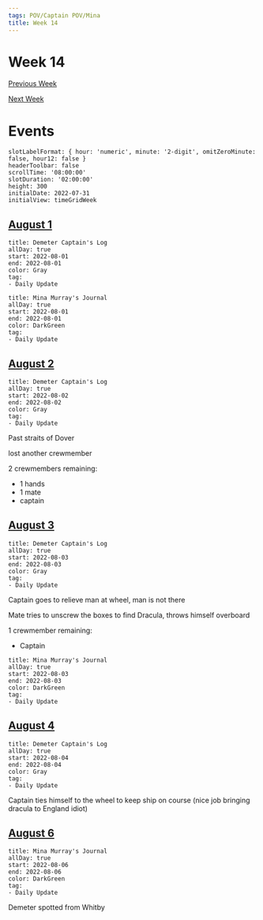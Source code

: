 ```yaml
---
tags: POV/Captain POV/Mina 
title: Week 14
---
```


# Week 14

[Previous Week](2022-W31)

[Next Week](2022-W33)

# Events

```itinerary
slotLabelFormat: { hour: 'numeric', minute: '2-digit', omitZeroMinute: false, hour12: false }
headerToolbar: false
scrollTime: '08:00:00'
slotDuration: '02:00:00'
height: 300
initialDate: 2022-07-31
initialView: timeGridWeek
```

## [August 1](2022-08-01.md)

```itinerary-event
title: Demeter Captain's Log
allDay: true
start: 2022-08-01
end: 2022-08-01
color: Gray
tag:
- Daily Update
```

```itinerary-event
title: Mina Murray's Journal
allDay: true
start: 2022-08-01
end: 2022-08-01
color: DarkGreen
tag:
- Daily Update
```

## [August 2](2022-08-02.md)

```itinerary-event
title: Demeter Captain's Log
allDay: true
start: 2022-08-02
end: 2022-08-02
color: Gray
tag:
- Daily Update
```

Past straits of Dover

lost another crewmember

2 crewmembers remaining:

- 1 hands
- 1 mate
- captain

## [August 3](2022-08-03.md)

```itinerary-event
title: Demeter Captain's Log
allDay: true
start: 2022-08-03
end: 2022-08-03
color: Gray
tag:
- Daily Update
```

Captain goes to relieve man at wheel, man is not there

Mate tries to unscrew the boxes to find Dracula, throws himself overboard

1 crewmember remaining:

- Captain

```itinerary-event
title: Mina Murray's Journal
allDay: true
start: 2022-08-03
end: 2022-08-03
color: DarkGreen
tag:
- Daily Update
```

## [August 4](2022-08-04.md)

```itinerary-event
title: Demeter Captain's Log
allDay: true
start: 2022-08-04
end: 2022-08-04
color: Gray
tag:
- Daily Update
```

Captain ties himself to the wheel to keep ship on course (nice job bringing dracula to England idiot)

## [August 6](2022-08-06.md)

```itinerary-event
title: Mina Murray's Journal
allDay: true
start: 2022-08-06
end: 2022-08-06
color: DarkGreen
tag:
- Daily Update
```

Demeter spotted from Whitby